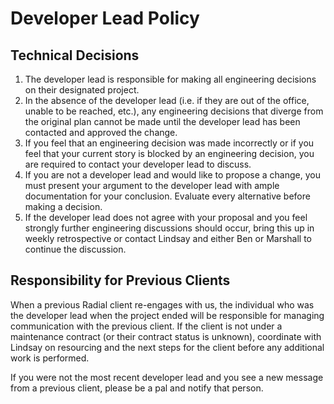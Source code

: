 # Developer Lead Policy

## Technical Decisions
1. The developer lead is responsible for making all engineering decisions on their
  designated project.
2. In the absence of the developer lead (i.e. if they are out of the office,
  unable to be reached, etc.), any engineering decisions that diverge from the
  original plan cannot be made until the developer lead has been contacted and
  approved the change.
3. If you feel that an engineering decision was made incorrectly or if you feel
  that your current story is blocked by an engineering decision, you are
  required to contact your developer lead to discuss.
4. If you are not a developer lead and would like to propose a change,
  you must present your argument to the developer lead with ample documentation
  for your conclusion. Evaluate every alternative before making a decision.
5. If the developer lead does not agree with your proposal and you feel strongly
  further engineering discussions should occur, bring this up in weekly retrospective
  or contact Lindsay and either Ben or Marshall to continue the discussion.

## Responsibility for Previous Clients
When a previous Radial client re-engages with us, the individual who was the developer lead
when the project ended will be responsible for managing communication with the
previous client. If the client is not under a maintenance contract (or their
contract status is unknown), coordinate with Lindsay on resourcing and the next
steps for the client before any additional work is performed.

If you were not the most recent developer lead and you see a new message from a previous client,
please be a pal and notify that person.
